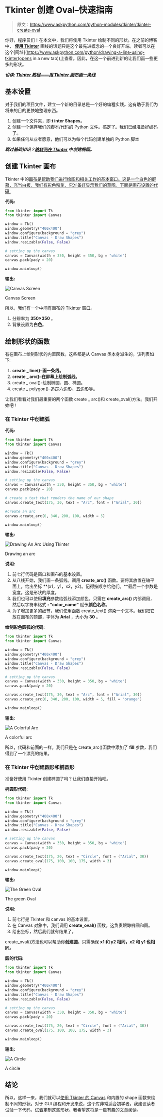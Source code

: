 # Tkinter 创建 Oval–快速指南

> 原文：<https://www.askpython.com/python-modules/tkinter/tkinter-create-oval>

你好，程序员们！在本文中，我们将使用 Tkinter 绘制不同的形状。在之前的博客中， **[使用 Tkinter](https://www.askpython.com/python-modules/tkinter/drawing-lines)** 画线的话题只是这个最先进概念的一个良好开端。读者可以在这个[网址](https://www.askpython.com/python/drawing-a-line-using-tkinter(opens in a new tab))上查看。因此，在这一个前进到新的让我们画一些更多的形状。

***也读: [Tkinter 教程——用 Tkinter 画布画一条线](https://www.askpython.com/python-modules/tkinter/drawing-a-line-in-tkinter-canvas)***

## 基本设置

对于我们的项目文件，建立一个新的目录总是一个好的编程实践。这有助于我们为将来的目的更快地整理东西。

1.  创建一个文件夹，即:**t inter Shapes**。
2.  创建一个保存我们的脚本/代码的 Python 文件。搞定了。我们已经准备好编码了。
3.  如果任何从业者愿意，他们可以为每个代码创建单独的 Python 脚本

***跳过基础知识？[跳转到在 Tkinter](#tkinter-oval-and-circle) 中创建椭圆。***

## 创建 Tkinter 画布

Tkinter 中的[画布是帮助我们进行绘图和相关工作的基本窗口。这是一个白色的屏幕，充当白板，我们有彩色粉笔，它准备好显示我们的草图。下面是画布设置的代码:](https://www.askpython.com/python-modules/tkinter/tkinter-canvas)

**代码:**

```py
from tkinter import Tk
from tkinter import Canvas

window = Tk()
window.geometry("400x400")
window.configure(background = "grey")
window.title("Canvas - Draw Shapes")
window.resizable(False, False)

# setting up the canvas
canvas = Canvas(width = 350, height = 350, bg = "white")
canvas.pack(pady = 20)

window.mainloop()

```

**输出:**

![Canvas Screen](img/917fbd333dbca4600e572bc47b69f4b9.png)

Canvas Screen

所以，我们有一个中间有画布的 Tlkinter 窗口。

1.  分辨率为 **350×350** 。
2.  背景设置为**白色**。

## 绘制形状的函数

有在画布上绘制形状的内置函数。这些都是从 Canvas 类本身派生的。该列表如下:

1.  **create _ line()–画一条线。**
2.  **create _ arc()–在屏幕上绘制弧线。**
3.  create _ oval()-绘制椭圆、圆、椭圆。
4.  create _ polygon()–追踪六边形、五边形等。

让我们看看对我们最重要的两个函数 create _ arc()和 create_oval()方法。我们开始吧！

### 在 Tkinter 中创建弧

**代码:**

```py
from tkinter import Tk
from tkinter import Canvas

window = Tk()
window.geometry("400x400")
window.configure(background = "grey")
window.title("Canvas - Draw Shapes")
window.resizable(False, False)

# setting up the canvas
canvas = Canvas(width = 350, height = 350, bg = "white")
canvas.pack(pady = 20)

# create a text that renders the name of our shape
canvas.create_text(175, 30, text = "Arc", font = ("Arial", 30))

#create an arc
canvas.create_arc(0, 340, 200, 100, width = 5)

window.mainloop()

```

**输出:**

![Drawing An Arc Using Tkinter](img/28058347ea42135d8c8d5264d0a20b8c.png)

Drawing an arc

**说明:**

1.  前七行代码是窗口和画布的基本设置。
2.  从八线开始，我们画一条弧线。调用 **create_arc()** 函数。要将其放置在轴平面上，给出坐标 **(x1，y1，x2，y2)。记得按顺序给他们。**最后一个参数是宽度。这是形状的厚度。
3.  我们也可以使用**填充**参数给弧线添加颜色。只需在 **create_arc()** 内部调用，然后以字符串格式 **: "color_name"** 赋予**颜色名称**。
4.  为了增加更多的细节，我们使用函数 create_text() 渲染一个文本。我们把它放在画布的顶部，字体为 **Arial** ，大小为 **30** 。

**绘制彩色圆弧的代码:**

```py
from tkinter import Tk
from tkinter import Canvas

window = Tk()
window.geometry("400x400")
window.configure(background = "grey")
window.title("Canvas - Draw Shapes")
window.resizable(False, False)

# setting up the canvas
canvas = Canvas(width = 350, height = 350, bg = "white")
canvas.pack(pady = 20)

canvas.create_text(175, 30, text = "Arc", font = ("Arial", 30))
canvas.create_arc(0, 340, 200, 100, width = 5, fill = "orange")

window.mainloop()

```

**输出:**

![A Colorful Arc](img/c9295e7b3ac0db732713c5d8a63df206.png)

A colorful arc

所以，代码和前面的一样。我们只是在 create_arc()函数中添加了 **fill** 参数，我们得到了一个漂亮的结果。

### 在 Tkinter 中创建圆形和椭圆形

准备好使用 Tkinter 创建椭圆了吗？让我们直接开始吧。

**椭圆形代码:**

```py
from tkinter import Tk
from tkinter import Canvas

window = Tk()
window.geometry("400x400")
window.configure(background = "grey")
window.title("Canvas - Draw Shapes")
window.resizable(False, False)

# setting up the canvas
canvas = Canvas(width = 350, height = 350, bg = "white")
canvas.pack(pady = 20)

canvas.create_text(175, 20, text = "Circle", font = ("Arial", 30))
canvas.create_oval(175, 100, 100, 175, width = 3)

window.mainloop()

```

**输出:**

![The Green Oval](img/ea9189f365a9ed8e1a15beb42303e205.png)

The green Oval

**说明:**

1.  前七行是 Tkinter 和 canvas 的基本设置。
2.  在 Canvas 对象中，我们调用 **create_oval()** 函数。这负责跟踪椭圆和圆。
3.  给出坐标，然后我们就有结果了。

create_oval()方法也可以帮助你**创建圆**。只需确保 **x1 和 y2 相同，x2 和 y1 也相同。**

**圆的代码:**

```py
from tkinter import Tk
from tkinter import Canvas

window = Tk()
window.geometry("400x400")
window.configure(background = "grey")
window.title("Canvas - Draw Shapes")
window.resizable(False, False)

# setting up the canvas
canvas = Canvas(width = 350, height = 350, bg = "white")
canvas.pack(pady = 20)

canvas.create_text(175, 20, text = "Circle", font = ("Arial", 30))
canvas.create_oval(175, 100, 100, 175, width = 3)

window.mainloop()

```

**输出:**

![A Circle](img/9eb736f9502c156549022d811c831e97.png)

A circle

## 结论

所以，这样一来，我们就可以[使用 Tkinter 的 Canvas](https://www.askpython.com/python-modules/tkinter/draw-shapes) 和内置的 shape 函数来绘制不同的形状。对于 GUI 编程和开发来说，这个库非常适合初学者。我建议读者试验一下代码，试着定制这些形状。我希望这将是一篇有趣的文章阅读。